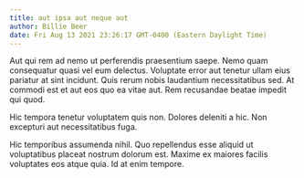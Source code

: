 ```yaml
---
title: aut ipsa aut neque aut
author: Billie Beer
date: Fri Aug 13 2021 23:26:17 GMT-0400 (Eastern Daylight Time)
---
```

Aut qui rem ad nemo ut perferendis praesentium saepe. Nemo quam consequatur quasi vel eum delectus. Voluptate error aut tenetur ullam eius pariatur at sint incidunt. Quis rerum nobis laudantium necessitatibus sed. At commodi est et aut eos quo ea vitae aut. Rem recusandae beatae impedit qui quod.

 Hic tempora tenetur voluptatem quis non. Dolores deleniti a hic. Non excepturi aut necessitatibus fuga.

 Hic temporibus assumenda nihil. Quo repellendus esse aliquid ut voluptatibus placeat nostrum dolorum est. Maxime ex maiores facilis voluptates eos atque quia. Id at enim tempore.